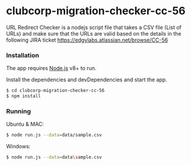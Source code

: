 # clubcorp-migration-checker-cc-56

URL Redirect Checker is a nodejs script file that takes a CSV file (List of URLs) and make sure that the URLs are valid based on the details in the following JIRA ticket https://edgylabs.atlassian.net/browse/CC-56


### Installation

The app requires [Node.js](https://nodejs.org/) v8+ to run.

Install the dependencies and devDependencies and start the app.

```sh
$ cd clubcorp-migration-checker-cc-56
$ npm install
```

### Running

Ubuntu & MAC:

```sh
$ node run.js --data=data/sample.csv
```
Windows:

```sh
$ node run.js --data=data\sample.csv
```